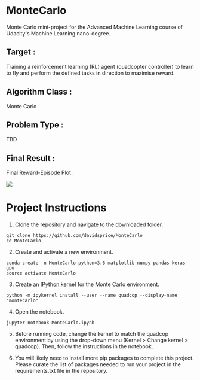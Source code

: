 # MonteCarlo
Monte Carlo mini-project for the Advanced Machine Learning course of Udacity's Machine Learning nano-degree.

## Target :
Training a reinforcement learning (RL) agent (quadcopter controller) to learn to fly and perform the defined tasks in direction to maximise reward.

## Algorithm Class :
Monte Carlo

## Problem Type :
TBD

## Final Result :
Final Reward-Episode Plot :

![](Final_Quadcopter_Reward_Plot.png)

# Project Instructions
1. Clone the repository and navigate to the downloaded folder.

~~~~
git clone https://github.com/davidsprice/MonteCarlo
cd MonteCarlo
~~~~

2. Create and activate a new environment.

~~~~
conda create -n MonteCarlo python=3.6 matplotlib numpy pandas keras-gpu
source activate MonteCarlo
~~~~

3. Create an [IPython kernel](https://ipython.readthedocs.io/en/stable/install/kernel_install.html) for the Monte Carlo environment.

~~~~
python -m ipykernel install --user --name quadcop --display-name "montecarlo"
~~~~

4. Open the notebook.

~~~~
jupyter notebook MonteCarlo.ipynb
~~~~

5. Before running code, change the kernel to match the quadcop environment by using the drop-down menu (Kernel > Change kernel > quadcop). Then, follow the instructions in the notebook.

6. You will likely need to install more pip packages to complete this project. Please curate the list of packages needed to run your project in the requirements.txt file in the repository.
